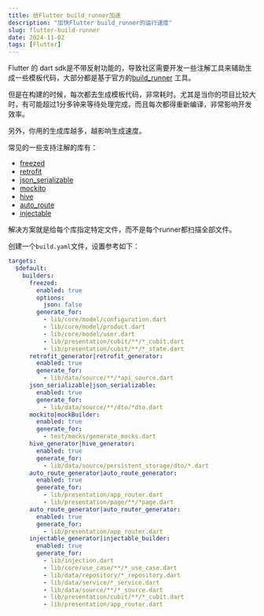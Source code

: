 ```yaml
---
title: 给Flutter build_runner加速
description: "加快Flutter build_runner的运行速度"
slug: flutter-build-runner
date: 2024-11-02
tags: [Flutter]
---
```



Flutter 的 dart sdk是不带反射功能的，导致社区需要开发一些注解工具来辅助生成一些模板代码，大部分都是基于官方的[build_runner](https://pub.dev/packages/build_runner)
工具。

但是在构建的时候，每次都去生成模板代码，非常耗时。尤其是当你的项目比较大时，有可能超过1分多钟来等待处理完成，而且每次都得重新编译，非常影响开发效率。

另外，你用的生成库越多，越影响生成速度。

<!-- truncate -->

常见的一些支持注解的库有：

- [freezed](https://pub.dev/packages/freezed)
- [retrofit](https://pub.dev/packages/retrofit)
- [json_serializable](https://pub.dev/packages/json_serializable)
- [mockito](https://pub.dev/packages/mockito)
- [hive](https://pub.dev/packages/hive)
- [auto_route](https://pub.dev/packages/auto_route)
- [injectable](https://pub.dev/packages/injectable)

解决方案就是给每个库指定特定文件，而不是每个runner都扫描全部文件。

创建一个`build.yaml`文件，设置参考如下：

```yaml
targets:
  $default:
    builders:
      freezed:
        enabled: true
        options:
          json: false
        generate_for:
          - lib/core/model/configuration.dart
          - lib/core/model/product.dart
          - lib/core/model/user.dart
          - lib/presentation/cubit/**/*_cubit.dart
          - lib/presentation/cubit/**/*_state.dart
      retrofit_generator|retrofit_generator:
        enabled: true
        generate_for:
          - lib/data/source/**/*api_source.dart
      json_serializable|json_serializable:
        enabled: true
        generate_for:
          - lib/data/source/**/dto/*dto.dart
      mockito|mockBuilder:
        enabled: true
        generate_for:
          - test/mocks/generate_mocks.dart
      hive_generator|hive_generator:
        enabled: true
        generate_for:
          - lib/data/source/persistent_storage/dto/*.dart
      auto_route_generator|auto_route_generator:
        enabled: true
        generate_for:
          - lib/presentation/app_router.dart
          - lib/presentation/page/**/*page.dart
      auto_route_generator|auto_router_generator:
        enabled: true
        generate_for:
          - lib/presentation/app_router.dart
      injectable_generator|injectable_builder:
        enabled: true
        generate_for:
          - lib/injection.dart
          - lib/core/use_case/**/*_use_case.dart
          - lib/data/repository/*_repository.dart
          - lib/data/service/*_service.dart
          - lib/data/source/**/*_source.dart
          - lib/presentation/cubit/**/*_cubit.dart
          - lib/presentation/app_router.dart
```
